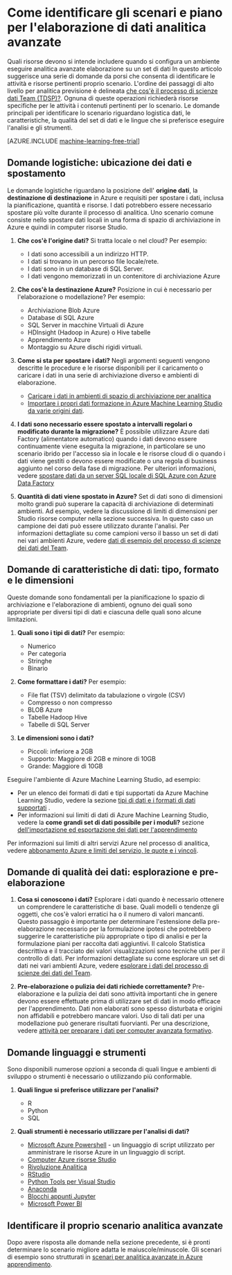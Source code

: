 <properties
    pageTitle="Come identificare gli scenari e pianificare avanzate elaborazione dei dati analitica | Microsoft Azure"
    description="Pianificare analitica avanzate prendendo in una serie di domande."
    services="machine-learning"
    documentationCenter=""
    authors="bradsev"
    manager="jhubbard"
    editor="cgronlun" />

<tags
    ms.service="machine-learning"
    ms.workload="data-services"
    ms.tgt_pltfrm="na"
    ms.devlang="na"
    ms.topic="article"
    ms.date="09/19/2016"
    ms.author="bradsev" />


# <a name="how-to-identify-scenarios-and-plan-for-advanced-analytics-data-processing"></a>Come identificare gli scenari e piano per l'elaborazione di dati analitica avanzate

Quali risorse devono si intende includere quando si configura un ambiente eseguire analitica avanzate elaborazione su un set di dati In questo articolo suggerisce una serie di domande da porsi che consenta di identificare le attività e risorse pertinenti proprio scenario. L'ordine dei passaggi di alto livello per analitica previsione è delineata [che cos'è il processo di scienze dati Team (TDSP)?](data-science-process-overview.md). Ognuna di queste operazioni richiederà risorse specifiche per le attività i contenuti pertinenti per lo scenario. Le domande principali per identificare lo scenario riguardano logistica dati, le caratteristiche, la qualità del set di dati e le lingue che si preferisce eseguire l'analisi e gli strumenti.

[AZURE.INCLUDE [machine-learning-free-trial](../../includes/machine-learning-free-trial.md)]

## <a name="logistic-questions-data-locations-and-movement"></a>Domande logistiche: ubicazione dei dati e spostamento
Le domande logistiche riguardano la posizione dell' **origine dati**, la **destinazione di destinazione** in Azure e requisiti per spostare i dati, inclusa la pianificazione, quantità e risorse. I dati potrebbero essere necessario spostare più volte durante il processo di analitica. Uno scenario comune consiste nello spostare dati locali in una forma di spazio di archiviazione in Azure e quindi in computer risorse Studio.

1. **Che cos'è l'origine dati?** Si tratta locale o nel cloud? Per esempio:
    - I dati sono accessibili a un indirizzo HTTP.
    - I dati si trovano in un percorso file locale/rete.
    - I dati sono in un database di SQL Server.
    - I dati vengono memorizzati in un contenitore di archiviazione Azure

2. **Che cos'è la destinazione Azure?** Posizione in cui è necessario per l'elaborazione o modellazione? Per esempio:
    - Archiviazione Blob Azure
    - Database di SQL Azure
    - SQL Server in macchine Virtuali di Azure
    - HDInsight (Hadoop in Azure) o Hive tabelle
    - Apprendimento Azure
    - Montaggio su Azure dischi rigidi virtuali.

3. **Come si sta per spostare i dati?** Negli argomenti seguenti vengono descritte le procedure e le risorse disponibili per il caricamento o caricare i dati in una serie di archiviazione diverso e ambienti di elaborazione.

    -  [Caricare i dati in ambienti di spazio di archiviazione per analitica](machine-learning-data-science-ingest-data.md)
    -  [Importare i propri dati formazione in Azure Machine Learning Studio da varie origini dati](machine-learning-data-science-import-data.md).

4. **I dati sono necessario essere spostato a intervalli regolari o modificato durante la migrazione?** È possibile utilizzare Azure dati Factory (alimentatore automatico) quando i dati devono essere continuamente viene eseguita la migrazione, in particolare se uno scenario ibrido per l'accesso sia in locale e le risorse cloud di o quando i dati viene gestiti o devono essere modificate o una regola di business aggiunto nel corso della fase di migrazione. Per ulteriori informazioni, vedere [spostare dati da un server SQL locale di SQL Azure con Azure Data Factory](machine-learning-data-science-move-sql-azure-adf.md)

5. **Quantità di dati viene spostato in Azure?** Set di dati sono di dimensioni molto grandi può superare la capacità di archiviazione di determinati ambienti. Ad esempio, vedere la discussione di limiti di dimensioni per Studio risorse computer nella sezione successiva. In questo caso un campione dei dati può essere utilizzato durante l'analisi. Per informazioni dettagliate su come campioni verso il basso un set di dati nei vari ambienti Azure, vedere [dati di esempio del processo di scienze dei dati del Team](machine-learning-data-science-sample-data.md).


## <a name="data-characteristics-questions-type-format-and-size"></a>Domande di caratteristiche di dati: tipo, formato e le dimensioni
Queste domande sono fondamentali per la pianificazione lo spazio di archiviazione e l'elaborazione di ambienti, ognuno dei quali sono appropriate per diversi tipi di dati e ciascuna delle quali sono alcune limitazioni.

1. **Quali sono i tipi di dati?** Per esempio:
    - Numerico
    - Per categoria
    - Stringhe
    - Binario

2. **Come formattare i dati?** Per esempio:
    - File flat (TSV) delimitato da tabulazione o virgole (CSV)
    - Compresso o non compresso
    - BLOB Azure
    - Tabelle Hadoop Hive
    - Tabelle di SQL Server

2. **Le dimensioni sono i dati?**
    - Piccoli: inferiore a 2GB
    - Supporto: Maggiore di 2GB e minore di 10GB
    - Grande: Maggiore di 10GB

Eseguire l'ambiente di Azure Machine Learning Studio, ad esempio:

- Per un elenco dei formati di dati e tipi supportati da Azure Machine Learning Studio, vedere la sezione [tipi di dati e i formati di dati supportati](machine-learning-data-science-import-data.md#data-formats-and-data-types-supported) .
- Per informazioni sui limiti di dati di Azure Machine Learning Studio, vedere la **come grandi set di dati possibile per i moduli?** sezione [dell'importazione ed esportazione dei dati per l'apprendimento](machine-learning-faq.md#machine-learning-studio-questions)

Per informazioni sui limiti di altri servizi Azure nel processo di analitica, vedere [abbonamento Azure e limiti del servizio, le quote e i vincoli](../azure-subscription-service-limits.md).

## <a name="data-quality-questions-exploration-and-pre-processing"></a>Domande di qualità dei dati: esplorazione e pre-elaborazione

1. **Cosa si conoscono i dati?** Esplorare i dati quando è necessario ottenere un comprendere le caratteristiche di base. Quali modelli o tendenze gli oggetti, che cos'è valori erratici ha o il numero di valori mancanti. Questo passaggio è importante per determinare l'estensione della pre-elaborazione necessario per la formulazione ipotesi che potrebbero suggerire le caratteristiche più appropriate o tipo di analisi e per la formulazione piani per raccolta dati aggiuntivi. Il calcolo Statistica descrittiva e il tracciato dei valori visualizzazioni sono tecniche utili per il controllo di dati. Per informazioni dettagliate su come esplorare un set di dati nei vari ambienti Azure, vedere [esplorare i dati del processo di scienze dei dati del Team](machine-learning-data-science-explore-data.md).

2. **Pre-elaborazione o pulizia dei dati richiede correttamente?**
Pre-elaborazione e la pulizia dei dati sono attività importanti che in genere devono essere effettuate prima di utilizzare set di dati in modo efficace per l'apprendimento. Dati non elaborati sono spesso disturbata e origini non affidabili e potrebbero mancare valori. Uso di tali dati per una modellazione può generare risultati fuorvianti. Per una descrizione, vedere [attività per preparare i dati per computer avanzata formativo](machine-learning-data-science-prepare-data.md).

## <a name="tools-and-languages-questions"></a>Domande linguaggi e strumenti
Sono disponibili numerose opzioni a seconda di quali lingue e ambienti di sviluppo o strumenti è necessario o utilizzando più conformable.

1. **Quali lingue si preferisce utilizzare per l'analisi?**  
    - R
    - Python
    - SQL

2. **Quali strumenti è necessario utilizzare per l'analisi di dati?**
    - [Microsoft Azure Powershell](powershell-install-configure.md) - un linguaggio di script utilizzato per amministrare le risorse Azure in un linguaggio di script.
    - [Computer Azure risorse Studio](machine-learning-what-is-ml-studio/)
    - [Rivoluzione Analitica](http://www.revolutionanalytics.com/revolution-r-open)
    - [RStudio](http://www.rstudio.com)
    - [Python Tools per Visual Studio](http://microsoft.github.io/PTVS/)
    - [Anaconda](https://www.continuum.io/why-anaconda)
    - [Blocchi appunti Jupyter](http://jupyter.org/)
    - [Microsoft Power BI](http://powerbi.microsoft.com)


## <a name="identify-your-advanced-analytics-scenario"></a>Identificare il proprio scenario analitica avanzate
Dopo avere risposta alle domande nella sezione precedente, si è pronti determinare lo scenario migliore adatta le maiuscole/minuscole. Gli scenari di esempio sono strutturati in [scenari per analitica avanzate in Azure apprendimento](machine-learning-data-science-plan-sample-scenarios.md).
